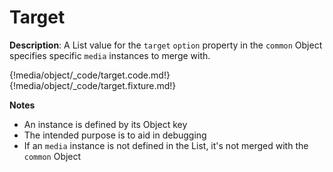 # Target

__Description__: A List value for the `target` `option` property in the `common` Object specifies specific `media` instances to merge with.

{!media/object/_code/target.code.md!}
{!media/object/_code/target.fixture.md!}

__Notes__

+ An instance is defined by its Object key
+ The intended purpose is to aid in debugging
+ If an `media` instance is not defined in the List, it's not merged with the `common` Object

<div class="cf"></div>
<div class="end"></div>

